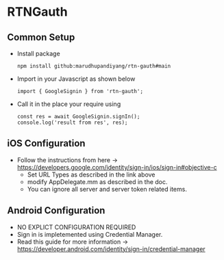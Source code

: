 # RTNGauth

## Common Setup

  - Install package

        npm install github:marudhupandiyang/rtn-gauth#main

  - Import in your Javascript as shown below

        import { GoogleSignin } from 'rtn-gauth';

  - Call it in the place your require using


        const res = await GoogleSignin.signIn();
        console.log('result from res', res);

## iOS Configuration
- Follow the instructions from here -> https://developers.google.com/identity/sign-in/ios/sign-in#objective-c
  - Set URL Types as described in the link above
  - modify AppDelegate.mm as described in the doc.
  - You can ignore all server and server token related items.

## Android Configuration
  - NO EXPLICT CONFIGURATION REQUIRED
  - Sign in is impletemented using Credential Manager.
  - Read this guide for more information -> https://developer.android.com/identity/sign-in/credential-manager
